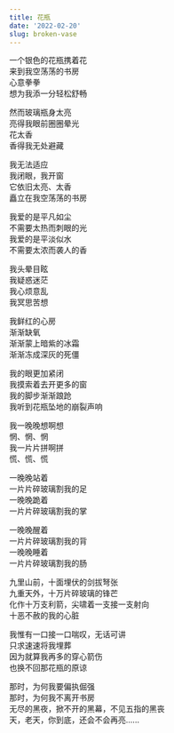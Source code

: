 ```yaml
---
title: 花瓶
date: '2022-02-20'
slug: broken-vase
---
```


一个银色的花瓶携着花  
来到我空荡荡的书房  
心意拳拳  
想为我添一分轻松舒畅

然而玻璃瓶身太亮  
亮得我眼前圈圈晕光  
花太香  
香得我无处避藏

我无法适应  
我闭眼，我开窗  
它依旧太亮、太香  
矗立在我空荡荡的书房

我爱的是平凡如尘  
不需要太热而刺眼的光  
我爱的是平淡似水  
不需要太浓而袭人的香

我头晕目眩  
我疑惑迷茫  
我心烦意乱  
我冥思苦想

我鲜红的心房  
渐渐缺氧  
渐渐蒙上暗紫的冰霜  
渐渐冻成深灰的死僵

我的眼更加紧闭  
我摸索着去开更多的窗  
我的脚步渐渐踉跄  
我听到花瓶坠地的崩裂声响

我一晚晚想啊想  
惘、惘、惘  
我一片片拼啊拼  
慌、慌、慌

一晚晚站着  
一片片碎玻璃割我的足  
一晚晚跪着  
一片片碎玻璃割我的掌

一晚晚醒着  
一片片碎玻璃割我的背  
一晚晚睡着  
一片片碎玻璃割我的肠

九里山前，十面埋伏的剑拔弩张<!--# 九里山前作战场：https://yihui.org/cn/2017/01/blog/ -->  
九重天外，十万片碎玻璃的锋芒  
化作十万支利箭，尖啸着一支接一支射向  
十恶不赦的我的心脏

我惟有一口接一口喘叹，无话可讲  
只求速速将我埋葬  
因为就算我再多的穿心箭伤  
也换不回那花瓶的原谅

那时，为何我要偏执倔强  
那时，为何我不离开书房  
无尽的黑夜，掀不开的黑幕，不见五指的黑丧  
天，老天，你到底，还会不会再亮......

<!--# 哔，哔，哔，垃圾车倾倒满车垃圾，请过往行人小心避让。 -->
